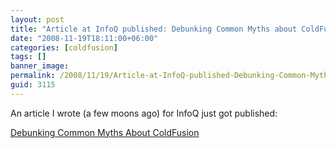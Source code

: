 ```yaml
---
layout: post
title: "Article at InfoQ published: Debunking Common Myths about ColdFusion"
date: "2008-11-19T18:11:00+06:00"
categories: [coldfusion]
tags: []
banner_image: 
permalink: /2008/11/19/Article-at-InfoQ-published-Debunking-Common-Myths-about-ColdFusion
guid: 3115
---
```


An article I wrote (a few moons ago) for InfoQ just got published:

<a href="http://www.infoq.com/news/2008/11/ColdFusion">Debunking Common Myths About ColdFusion</a>
